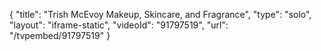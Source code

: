 {
    "title": "Trish McEvoy Makeup, Skincare, and Fragrance",
    "type": "solo",
    "layout": "iframe-static",
    "videoId": "91797519",
    "url": "\/tvpembed\/91797519"
}